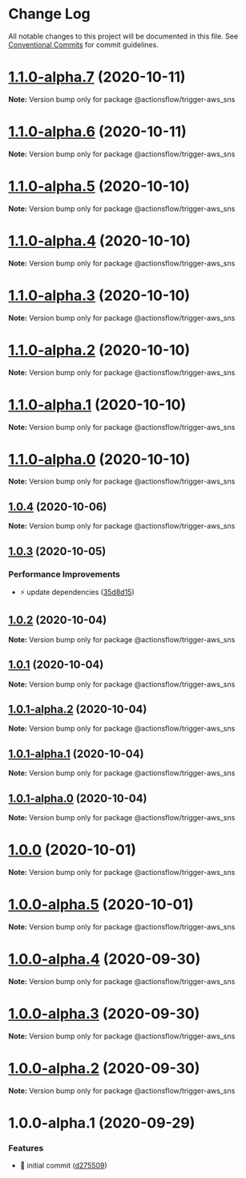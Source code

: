 # Change Log

All notable changes to this project will be documented in this file.
See [Conventional Commits](https://conventionalcommits.org) for commit guidelines.

# [1.1.0-alpha.7](https://github.com/actionsflow/actionsflow/compare/@actionsflow/trigger-aws_sns@1.1.0-alpha.6...@actionsflow/trigger-aws_sns@1.1.0-alpha.7) (2020-10-11)

**Note:** Version bump only for package @actionsflow/trigger-aws_sns





# [1.1.0-alpha.6](https://github.com/actionsflow/actionsflow/compare/@actionsflow/trigger-aws_sns@1.1.0-alpha.5...@actionsflow/trigger-aws_sns@1.1.0-alpha.6) (2020-10-11)

**Note:** Version bump only for package @actionsflow/trigger-aws_sns





# [1.1.0-alpha.5](https://github.com/actionsflow/actionsflow/compare/@actionsflow/trigger-aws_sns@1.1.0-alpha.4...@actionsflow/trigger-aws_sns@1.1.0-alpha.5) (2020-10-10)

**Note:** Version bump only for package @actionsflow/trigger-aws_sns





# [1.1.0-alpha.4](https://github.com/actionsflow/actionsflow/compare/@actionsflow/trigger-aws_sns@1.1.0-alpha.3...@actionsflow/trigger-aws_sns@1.1.0-alpha.4) (2020-10-10)

**Note:** Version bump only for package @actionsflow/trigger-aws_sns





# [1.1.0-alpha.3](https://github.com/actionsflow/actionsflow/compare/@actionsflow/trigger-aws_sns@1.1.0-alpha.2...@actionsflow/trigger-aws_sns@1.1.0-alpha.3) (2020-10-10)

**Note:** Version bump only for package @actionsflow/trigger-aws_sns





# [1.1.0-alpha.2](https://github.com/actionsflow/actionsflow/compare/@actionsflow/trigger-aws_sns@1.1.0-alpha.1...@actionsflow/trigger-aws_sns@1.1.0-alpha.2) (2020-10-10)

**Note:** Version bump only for package @actionsflow/trigger-aws_sns





# [1.1.0-alpha.1](https://github.com/actionsflow/actionsflow/compare/@actionsflow/trigger-aws_sns@1.1.0-alpha.0...@actionsflow/trigger-aws_sns@1.1.0-alpha.1) (2020-10-10)

**Note:** Version bump only for package @actionsflow/trigger-aws_sns





# [1.1.0-alpha.0](https://github.com/actionsflow/actionsflow/compare/@actionsflow/trigger-aws_sns@1.0.4...@actionsflow/trigger-aws_sns@1.1.0-alpha.0) (2020-10-10)

**Note:** Version bump only for package @actionsflow/trigger-aws_sns





## [1.0.4](https://github.com/actionsflow/actionsflow/compare/@actionsflow/trigger-aws_sns@1.0.3...@actionsflow/trigger-aws_sns@1.0.4) (2020-10-06)

**Note:** Version bump only for package @actionsflow/trigger-aws_sns





## [1.0.3](https://github.com/actionsflow/actionsflow/compare/@actionsflow/trigger-aws_sns@1.0.2...@actionsflow/trigger-aws_sns@1.0.3) (2020-10-05)


### Performance Improvements

* ⚡️ update dependencies ([35d8d15](https://github.com/actionsflow/actionsflow/commit/35d8d15d049f9b8109186449c3405a7c891d1bab))





## [1.0.2](https://github.com/actionsflow/actionsflow/compare/@actionsflow/trigger-aws_sns@1.0.1...@actionsflow/trigger-aws_sns@1.0.2) (2020-10-04)

**Note:** Version bump only for package @actionsflow/trigger-aws_sns





## [1.0.1](https://github.com/actionsflow/actionsflow/compare/@actionsflow/trigger-aws_sns@1.0.1-alpha.2...@actionsflow/trigger-aws_sns@1.0.1) (2020-10-04)

**Note:** Version bump only for package @actionsflow/trigger-aws_sns





## [1.0.1-alpha.2](https://github.com/actionsflow/actionsflow/compare/@actionsflow/trigger-aws_sns@1.0.1-alpha.1...@actionsflow/trigger-aws_sns@1.0.1-alpha.2) (2020-10-04)

**Note:** Version bump only for package @actionsflow/trigger-aws_sns





## [1.0.1-alpha.1](https://github.com/actionsflow/actionsflow/compare/@actionsflow/trigger-aws_sns@1.0.1-alpha.0...@actionsflow/trigger-aws_sns@1.0.1-alpha.1) (2020-10-04)

**Note:** Version bump only for package @actionsflow/trigger-aws_sns





## [1.0.1-alpha.0](https://github.com/actionsflow/actionsflow/compare/@actionsflow/trigger-aws_sns@1.0.0...@actionsflow/trigger-aws_sns@1.0.1-alpha.0) (2020-10-04)

**Note:** Version bump only for package @actionsflow/trigger-aws_sns





# [1.0.0](https://github.com/actionsflow/actionsflow/compare/@actionsflow/trigger-aws_sns@1.0.0-alpha.5...@actionsflow/trigger-aws_sns@1.0.0) (2020-10-01)

**Note:** Version bump only for package @actionsflow/trigger-aws_sns





# [1.0.0-alpha.5](https://github.com/actionsflow/actionsflow/compare/@actionsflow/trigger-aws_sns@1.0.0-alpha.4...@actionsflow/trigger-aws_sns@1.0.0-alpha.5) (2020-10-01)

**Note:** Version bump only for package @actionsflow/trigger-aws_sns





# [1.0.0-alpha.4](https://github.com/actionsflow/actionsflow/compare/@actionsflow/trigger-aws_sns@1.0.0-alpha.3...@actionsflow/trigger-aws_sns@1.0.0-alpha.4) (2020-09-30)

**Note:** Version bump only for package @actionsflow/trigger-aws_sns





# [1.0.0-alpha.3](https://github.com/actionsflow/actionsflow/compare/@actionsflow/trigger-aws_sns@1.0.0-alpha.2...@actionsflow/trigger-aws_sns@1.0.0-alpha.3) (2020-09-30)

**Note:** Version bump only for package @actionsflow/trigger-aws_sns





# [1.0.0-alpha.2](https://github.com/actionsflow/actionsflow/compare/@actionsflow/trigger-aws_sns@1.0.0-alpha.1...@actionsflow/trigger-aws_sns@1.0.0-alpha.2) (2020-09-30)

**Note:** Version bump only for package @actionsflow/trigger-aws_sns





# 1.0.0-alpha.1 (2020-09-29)


### Features

* 🎸 initial commit ([d275509](https://github.com/actionsflow/actionsflow/commit/d2755093e6a0d80d7352f635d147424e4e0747bd))
